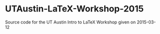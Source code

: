 # UTAustin-LaTeX-Workshop-2015
Source code for the UT Austin Intro to LaTeX Workshop given on 2015-03-12
